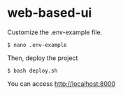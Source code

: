 # web-based-ui

Customize the .env-example file.

``` $ nano .env-example ```

Then, deploy the project

```$ bash deploy.sh ```

You can access [http://localhost:8000](http://localhost:8000)
